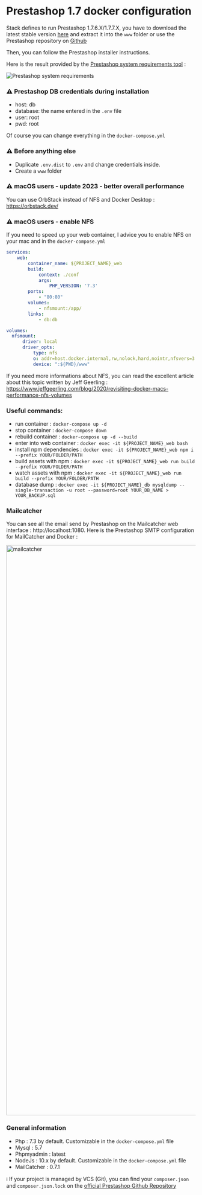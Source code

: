 # Prestashop 1.7 docker configuration

Stack defines to run Prestashop 1.7.6.X/1.7.7.X, you have to download the latest stable version [here](https://prestashop.fr/versions/) and extract it into the `www` folder or use the Prestashop repository on [Github](https://github.com/PrestaShop/PrestaShop/tags)

Then, you can follow the Prestashop installer instructions.

Here is the result provided by the [Prestashop system requirements tool](https://devdocs.prestashop.com/1.7/basics/installation/system-requirements/) : 

![Prestashop system requirements](https://upload.vaa.red/i/JvmeY.png)

### ⚠️ Prestashop DB credentials during installation

- host: db
- database: the name entered in the `.env` file
- user: root
- pwd: root

Of course you can change everything in the `docker-compose.yml`

### ⚠️ Before anything else

- Duplicate `.env.dist` to `.env` and change credentials inside.
- Create a `www` folder

### ⚠️ macOS users - update 2023 - better overall performance

You can use OrbStack instead of NFS and Docker Desktop : https://orbstack.dev/

### ⚠️ macOS users - enable NFS

If you need to speed up your web container, I advice you to enable NFS on your mac and in the `docker-compose.yml`
```yml
services:
    web:
        container_name: ${PROJECT_NAME}_web
        build:
            context: ./conf
            args:
                PHP_VERSION: '7.3'
        ports:
            - "80:80"
        volumes:
            - nfsmount:/app/
        links:
            - db:db

volumes:
  nfsmount:
      driver: local
      driver_opts:
          type: nfs
          o: addr=host.docker.internal,rw,nolock,hard,nointr,nfsvers=3
          device: ":${PWD}/www"
```

If you need more informations about NFS, you can read the excellent article about this topic written by Jeff Geerling : https://www.jeffgeerling.com/blog/2020/revisiting-docker-macs-performance-nfs-volumes


### Useful commands:

- run container : `docker-compose up -d`
- stop container : `docker-compose down`
- rebuild container : `docker-compose up -d --build`
- enter into web container : `docker exec -it ${PROJECT_NAME}_web bash`
- install npm dependencies : `docker exec -it ${PROJECT_NAME}_web npm i --prefix YOUR/FOLDER/PATH`
- build assets with npm : `docker exec -it ${PROJECT_NAME}_web run build --prefix YOUR/FOLDER/PATH`
- watch assets with npm : `docker exec -it ${PROJECT_NAME}_web run build --prefix YOUR/FOLDER/PATH`
- database dump : `docker exec -it ${PROJECT_NAME}_db mysqldump --single-transaction -u root --password=root YOUR_DB_NAME > YOUR_BACKUP.sql`


### Mailcatcher

You can see all the email send by Prestashop on the Mailcatcher web interface : http://localhost:1080.
Here is the Prestashop SMTP configuration for MailCatcher and Docker :

<img width="1511" alt="mailcatcher" src="https://user-images.githubusercontent.com/22589554/189415670-9eb4e5df-d087-4db7-855c-85839f6379be.png">

### General information

- Php : 7.3 by default. Customizable in the `docker-compose.yml` file
- Mysql : 5.7
- Phpmyadmin : latest
- NodeJs : 10.x by default. Customizable in the `docker-compose.yml` file
- MailCatcher : 0.7.1

ℹ️ If your project is managed by VCS (Git), you can find your `composer.json` and `composer.json.lock` on the [official Prestashop Github Repository](https://github.com/PrestaShop/PrestaShop/tags)
